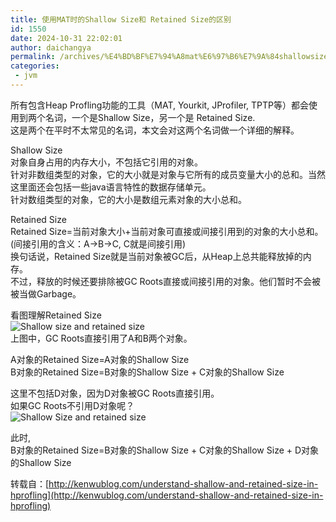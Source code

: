 ```yaml
---
title: 使用MAT时的Shallow Size和 Retained Size的区别
id: 1550
date: 2024-10-31 22:02:01
author: daichangya
permalink: /archives/%E4%BD%BF%E7%94%A8mat%E6%97%B6%E7%9A%84shallowsize%E5%92%8Cretainedsize%E7%9A%84%E5%8C%BA%E5%88%AB/
categories:
 - jvm
---
```


所有包含Heap Profling功能的工具（MAT, Yourkit, JProfiler, TPTP等）都会使用到两个名词，一个是Shallow Size，另一个是 Retained Size.  
这是两个在平时不太常见的名词，本文会对这两个名词做一个详细的解释。

Shallow Size  
对象自身占用的内存大小，不包括它引用的对象。  
针对非数组类型的对象，它的大小就是对象与它所有的成员变量大小的总和。当然这里面还会包括一些java语言特性的数据存储单元。  
针对数组类型的对象，它的大小是数组元素对象的大小总和。

Retained Size  
Retained Size=当前对象大小+当前对象可直接或间接引用到的对象的大小总和。(间接引用的含义：A->B->C, C就是间接引用)  
换句话说，Retained Size就是当前对象被GC后，从Heap上总共能释放掉的内存。  
不过，释放的时候还要排除被GC Roots直接或间接引用的对象。他们暂时不会被被当做Garbage。

看图理解Retained Size  
![Shallow size and retained size](http://pic.yupoo.com/kenwug/AX15U96P/4DEzc.png)  
上图中，GC Roots直接引用了A和B两个对象。

A对象的Retained Size=A对象的Shallow Size  
B对象的Retained Size=B对象的Shallow Size + C对象的Shallow Size

这里不包括D对象，因为D对象被GC Roots直接引用。  
如果GC Roots不引用D对象呢？  
![Shallow Size and retained size](http://pic.yupoo.com/kenwug/AX15V1mt/rgUkr.png)

此时,  
B对象的Retained Size=B对象的Shallow Size + C对象的Shallow Size + D对象的Shallow Size

转载自：[http://kenwublog.com/understand-shallow-and-retained-size-in-hprofling](http://kenwublog.com/understand-shallow-and-retained-size-in-hprofling)